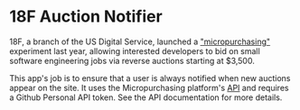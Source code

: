 # 18F Auction Notifier

18F, a branch of the US Digital Service, launched a ["micropurchasing"](https://18f.gsa.gov/2015/10/13/open-source-micropurchasing/) experiment last year,
allowing interested developers to bid on small software engineering jobs via reverse auctions starting at $3,500.

This app's job is to ensure that a user is always notified when new auctions appear on the site. It uses the Micropurchasing platform's
[API](https://micropurchase.18f.gov/api) and requires a Github Personal API token. See the API documentation for more details.


